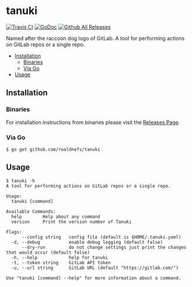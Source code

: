 # tanuki

[![Travis CI](https://img.shields.io/travis/roaldnefs/tanuki.svg?style=for-the-badge)](https://travis-ci.org/roaldnefs/tanuki)
[![GoDoc](https://img.shields.io/badge/godoc-reference-5272B4.svg?style=for-the-badge)](https://godoc.org/github.com/roaldnefs/tanuki)
[![Github All Releases](https://img.shields.io/github/downloads/roaldnefs/tanuki/total.svg?style=for-the-badge)](https://github.com/roaldnefs/tanuki/releases)

Named after the raccoon dog logo of GitLab. A tool for performing actions on GitLab repos or a single repo.

* [Installation](README.md#installation)
     * [Binaries](README.md#binaries)
     * [Via Go](README.md#via-go)
* [Usage](README.md#usage)

## Installation

### Binaries

For installation instructions from binaries please visit the [Releases Page](https://github.com/roaldnefs/tanuki/releases).

### Via Go

```console
$ go get github.com/roaldnefs/tanuki
```

## Usage

```console
$ tanuki -h
A tool for performing actions on GitLab repos or a single repo.

Usage:
  tanuki [command]

Available Commands:
  help        Help about any command
  version     Print the version number of Tanuki

Flags:
      --config string   config file (default is $HOME/.tanuki.yaml)
  -d, --debug           enable debug logging (default false)
      --dry-run         do not change settings just print the changes that would occur (default false)
  -h, --help            help for tanuki
  -t, --token string    GitLab API token
  -u, --url string      GitLab URL (default "https://gitlab.com/")

Use "tanuki [command] --help" for more information about a command.
```

